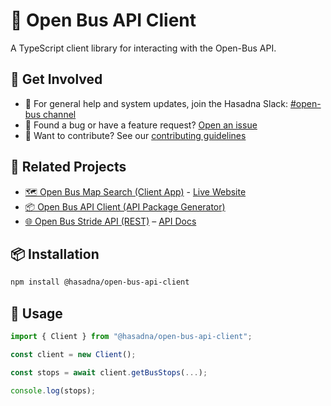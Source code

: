 # 🚌 Open Bus API Client

A TypeScript client library for interacting with the Open-Bus API.

## 📢 Get Involved

- 💬 For general help and system updates, join the Hasadna Slack: [#open-bus channel](https://join.slack.com/t/hasadna/shared_invite/zt-167h764cg-J18ZcY1odoitq978IyMMig)
- 🐞 Found a bug or have a feature request? [Open an issue](https://github.com/hasadna/open-bus-map-search/issues/new)
- 🤝 Want to contribute? See our [contributing guidelines](https://github.com/hasadna/open-bus-pipelines/blob/main/CONTRIBUTING.md)

## 🔗 Related Projects

* [🗺️ Open Bus Map Search (Client App)](https://github.com/hasadna/open-bus-map-search) - [Live Website](https://open-bus-map-search.hasadna.org.il/dashboard)
* [📦 Open Bus API Client (API Package Generator)](https://github.com/hasadna/open-bus-api-client)
* [🌐 Open Bus Stride API (REST)](https://github.com/hasadna/open-bus-stride-api) – [API Docs](https://open-bus-stride-api.hasadna.org.il/docs)

## 📦 Installation

```bash
npm install @hasadna/open-bus-api-client
````

## 🔧 Usage

```ts
import { Client } from "@hasadna/open-bus-api-client";

const client = new Client();

const stops = await client.getBusStops(...);

console.log(stops);
```
